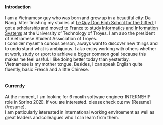 
#### Introduction
I am a Vietnamese guy who was born and grew up in a beautiful city: Da Nang. After finishing my studies at [Le Quy Don High School for the Gifted](http://www.thpt-lequydon-danang.edu.vn/), I got a scholarship and moved to France to study [Informatics and Information Systems](https://www.utt.fr/english-version/engineering-degree/informatics-and-information-systems-isi) at the University of Technology of Troyes. I am also the president of Vietnamese Student Association of Troyes.
<br>
I consider myself a curious person, always want to discover new things and to understand what is ambiguous. I also enjoy working with others whether at work, study or sport to achieve a bigger common goal because this makes me feel useful. I like doing better today than yesterday.
<br>
Vietnamese is my mother tongue. Besides, I can speak English quite fluently, basic French and a little Chinese. 
<br><br>
#### Currently
At the moment, I am looking for 6 month software engineer INTERNSHIP role in Spring 2020. If you are interested, please check out my [Resume] (/resume).
<br>
I am particularly interested in international working environment as well as great leaders and colleagues who I can learn from them.
<br><br>
